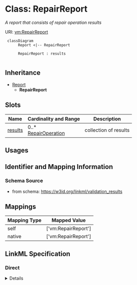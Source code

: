 # Class: RepairReport
_A report that consists of repair operation results_





URI: [vm:RepairReport](https://w3id.org/linkml/validation-model/RepairReport)




```{mermaid}
 classDiagram
      Report <|-- RepairReport
      
      RepairReport : results
      

```





## Inheritance
* [Report](Report.md)
    * **RepairReport**



## Slots

| Name | Cardinality and Range  | Description  |
| ---  | ---  | --- |
| [results](results.md) | 0..* <br/> [RepairOperation](RepairOperation.md)  | collection of results  |


## Usages



## Identifier and Mapping Information







### Schema Source


* from schema: https://w3id.org/linkml/validation_results







## Mappings

| Mapping Type | Mapped Value |
| ---  | ---  |
| self | ['vm:RepairReport'] |
| native | ['vm:RepairReport'] |


## LinkML Specification

<!-- TODO: investigate https://stackoverflow.com/questions/37606292/how-to-create-tabbed-code-blocks-in-mkdocs-or-sphinx -->

### Direct

<details>
```yaml
name: RepairReport
description: A report that consists of repair operation results
from_schema: https://w3id.org/linkml/validation_results
rank: 1000
is_a: Report
slot_usage:
  results:
    name: results
    domain_of:
    - Report
    - Report
    range: RepairOperation

```
</details>

### Induced

<details>
```yaml
name: RepairReport
description: A report that consists of repair operation results
from_schema: https://w3id.org/linkml/validation_results
rank: 1000
is_a: Report
slot_usage:
  results:
    name: results
    domain_of:
    - Report
    - Report
    range: RepairOperation
attributes:
  results:
    name: results
    description: collection of results
    from_schema: https://w3id.org/linkml/validation_results
    rank: 1000
    slot_uri: sh:result
    multivalued: true
    alias: results
    owner: RepairReport
    domain_of:
    - Report
    - Report
    range: RepairOperation
    inlined: true
    inlined_as_list: true

```
</details>